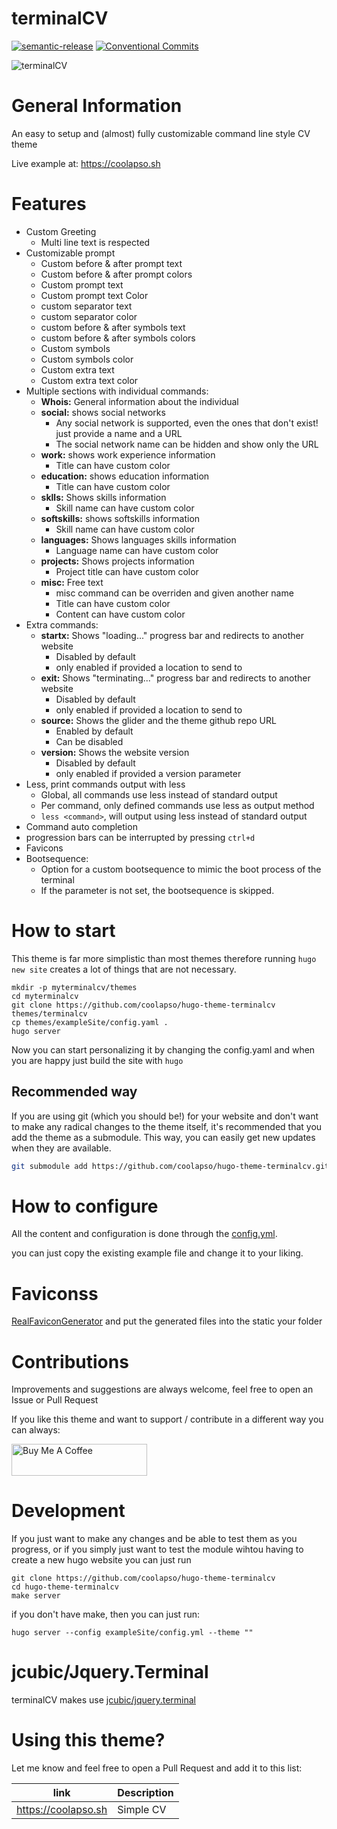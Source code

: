 # terminalCV

[![semantic-release](https://img.shields.io/badge/%20%20%F0%9F%93%A6%F0%9F%9A%80-semantic--release-e10079.svg)](https://github.com/go-semantic-release/semantic-release)
[![Conventional Commits](https://img.shields.io/badge/Conventional%20Commits-1.0.0-%23FE5196?logo=conventionalcommits&logoColor=white)](https://conventionalcommits.org)

![terminalCV](https://raw.githubusercontent.com/coolapso/hugo-theme-terminalcv/master/images/screenshot.png)

# General Information

An easy to setup and (almost) fully customizable command line style CV theme

Live example at: <https://coolapso.sh>

# Features

* Custom Greeting
  * Multi line text is respected
* Customizable prompt
  * Custom before & after prompt text
  * Custom before & after prompt colors
  * Custom prompt text
  * Custom prompt text Color
  * custom separator text
  * custom separator color
  * custom before & after symbols text
  * custom before & after symbols colors
  * Custom symbols
  * Custom symbols color
  * Custom extra text
  * Custom extra text color
* Multiple sections with individual commands:
  * **Whois:** General information about the individual
  * **social:** shows social networks
    * Any social network is supported, even the ones that don't exist! just provide a name and a URL
    * The social network name can be hidden and show only the URL
  * **work:** shows work experience information
    * Title can have custom color
  * **education:** shows education information
    * Title can have custom color
  * **sklls:** Shows skills information
    * Skill name can have custom color
  * **softskills:** shows softskills information
    * Skill name can have custom color
  * **languages:** Shows languages skills information
    * Language name can have custom color
  * **projects:** Shows projects information
    * Project title can have custom color
  * **misc:** Free text
    * misc command can be overriden and given another name
    * Title can have custom color
    * Content can have custom color
* Extra commands:
  * **startx:** Shows "loading..." progress bar and redirects to another website
    * Disabled by default
    * only enabled if provided a location to send to
  * **exit:** Shows "terminating..." progress bar and redirects to another website
    * Disabled by default
    * only enabled if provided a location to send to
  * **source:** Shows the glider and the theme github repo URL
    * Enabled by default
    * Can be disabled
  * **version:** Shows the website version
    * Disabled by default
    * only enabled if provided a version parameter
* Less, print commands output with less
  * Global, all commands use less instead of standard output
  * Per command, only defined commands use less as output method
  * `less <command>`, will output using less instead of standard output
* Command auto completion
* progression bars can be interrupted by pressing `ctrl+d`
* Favicons
* Bootsequence:
  * Option for a custom bootsequence to mimic the boot process of the terminal
  * If the parameter is not set, the bootsequence is skipped.

# How to start

This theme is far more simplistic than most themes therefore running `hugo new site` creates a lot of things that are not necessary.

```
mkdir -p myterminalcv/themes
cd myterminalcv
git clone https://github.com/coolapso/hugo-theme-terminalcv themes/terminalcv
cp themes/exampleSite/config.yaml .
hugo server
```

Now you can start personalizing it by changing the config.yaml and when you are happy just build the site with `hugo`

## Recommended way

If you are using git (which you should be!) for your website and don't want to make any radical changes to the theme itself, it's recommended that you add the theme as a submodule. This way, you can easily get new updates when they are available.

``` bash
git submodule add https://github.com/coolapso/hugo-theme-terminalcv.git themes/terminalcv
```

# How to configure

All the content and configuration is done through the [config.yml](config.yml).

you can just copy the existing example file and change it to your liking.

# Faviconss

[RealFaviconGenerator](https://realfavicongenerator.net/) and put the generated files into the static your folder

# Contributions

Improvements and suggestions are always welcome, feel free to open an Issue or Pull Request

If you like this theme and want to support / contribute in a different way you can always:

<a href="https://www.buymeacoffee.com/coolapso" target="_blank">
  <img src="https://cdn.buymeacoffee.com/buttons/default-yellow.png" alt="Buy Me A Coffee" style="height: 51px !important;width: 217px !important;" />
</a>

# Development

If you just want to make any changes and be able to test them as you progress, or if you simply just want to test the module wihtou having to create a new hugo website you can just run

```
git clone https://github.com/coolapso/hugo-theme-terminalcv
cd hugo-theme-terminalcv
make server
```

if you don't have make, then you can just run:

```
hugo server --config exampleSite/config.yml --theme ""
```

# jcubic/Jquery.Terminal

terminalCV makes use [jcubic/jquery.terminal](https://github.com/jcubic/jquery.terminal)

# Using this theme?

Let me know and feel free to open a Pull Request and add it to this list:

|link                 | Description       |
|---------------------|-------------------|
|<https://coolapso.sh>  | Simple CV         |
